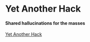 # Yet Another Hack

#### Shared hallucinations for the masses

[Yet Another Hack](https://docs.google.com/document/d/1zaFdcoI0zeqcEuZcg1sAeyTqrPmv71OTe5C8aB6yMsA/edit)
